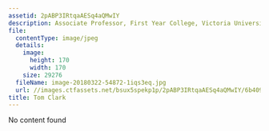 ```yaml
---
assetid: 2pABP3IRtqaAESq4aQMwIY
description: Associate Professor, First Year College, Victoria University
file:
  contentType: image/jpeg
  details:
    image:
      height: 170
      width: 170
    size: 29276
  fileName: image-20180322-54872-1iqs3eq.jpg
  url: //images.ctfassets.net/bsux5spekp1p/2pABP3IRtqaAESq4aQMwIY/6b409c276a71e97162d23f929e3123fc/image-20180322-54872-1iqs3eq.jpg
title: Tom Clark
---
```

No content found